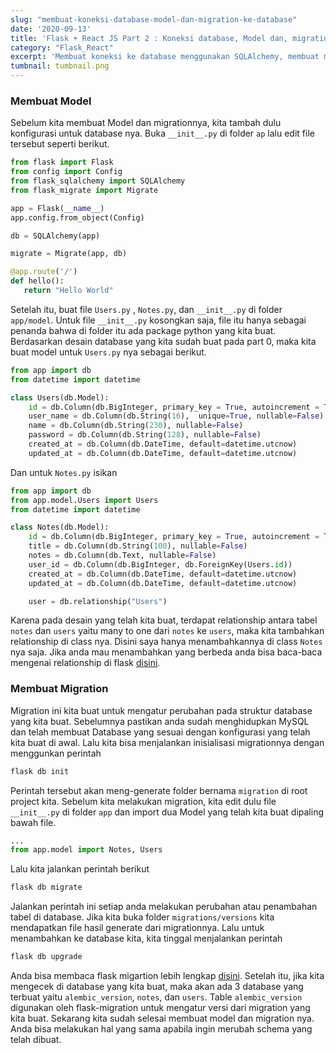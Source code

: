 ```yaml
---
slug: "membuat-koneksi-database-model-dan-migration-ke-database"
date: '2020-09-13'
title: 'Flask + React JS Part 2 : Koneksi database, Model dan, migration'
category: "Flask_React"
excerpt: 'Membuat koneksi ke database menggunakan SQLAlchemy, membuat model sesuai dengan desain database yang dibuat, dan membuat migration ke database'
tumbnail: tumbnail.png
---
```


### Membuat Model

Sebelum kita membuat Model dan migrationnya, kita tambah dulu konfigurasi untuk database nya. Buka `__init__.py`  di folder `ap` lalu edit file tersebut seperti berikut.

```python
from flask import Flask
from config import Config
from flask_sqlalchemy import SQLAlchemy
from flask_migrate import Migrate

app = Flask(__name__)
app.config.from_object(Config)

db = SQLAlchemy(app)

migrate = Migrate(app, db)

@app.route('/')
def hello():
   return "Hello World"
```

Setelah itu, buat file `Users.py` , `Notes.py`, dan `__init__.py` di folder `app/model`. Untuk file `__init__.py` kosongkan saja, file itu hanya sebagai penanda bahwa di folder itu ada package python yang kita buat. Berdasarkan desain database yang kita sudah buat pada part 0, maka kita buat model untuk `Users.py` nya sebagai berikut.

```python
from app import db
from datetime import datetime

class Users(db.Model):
    id = db.Column(db.BigInteger, primary_key = True, autoincrement = True)
    user_name = db.Column(db.String(16),  unique=True, nullable=False)
    name = db.Column(db.String(230), nullable=False)
    password = db.Column(db.String(128), nullable=False)
    created_at = db.Column(db.DateTime, default=datetime.utcnow)
    updated_at = db.Column(db.DateTime, default=datetime.utcnow)
```

Dan untuk `Notes.py` isikan 

```python
from app import db
from app.model.Users import Users
from datetime import datetime

class Notes(db.Model):
    id = db.Column(db.BigInteger, primary_key = True, autoincrement = True)
    title = db.Column(db.String(100), nullable=False)
    notes = db.Column(db.Text, nullable=False)
    user_id = db.Column(db.BigInteger, db.ForeignKey(Users.id))
    created_at = db.Column(db.DateTime, default=datetime.utcnow)
    updated_at = db.Column(db.DateTime, default=datetime.utcnow)

    user = db.relationship("Users")
```

Karena pada desain yang telah kita buat, terdapat relationship antara tabel `notes` dan `users` yaitu many to one dari `notes` ke `users`, maka kita tambahkan relationship di class nya. Disini saya hanya menambahkannya di class `Notes` nya saja. Jika anda mau menambahkan yang berbeda anda bisa baca-baca mengenai relationship di flask [disini](https://docs.sqlalchemy.org/en/13/orm/basic_relationships.html).

### Membuat Migration

Migration ini kita buat untuk mengatur perubahan pada struktur database yang kita buat. Sebelumnya pastikan anda sudah menghidupkan MySQL dan telah membuat Database yang sesuai dengan konfigurasi yang telah kita buat di awal. Lalu kita bisa menjalankan inisialisasi migrationnya dengan menggunkan perintah

```bash
flask db init
```

Perintah tersebut akan meng-generate folder bernama `migration` di root project kita. Sebelum kita melakukan migration, kita edit dulu file `__init__.py` di folder `app` dan import dua Model yang telah kita buat dipaling bawah file.

```python
...
from app.model import Notes, Users
```

Lalu kita jalankan perintah berikut

```bash
flask db migrate
```

Jalankan perintah ini setiap anda melakukan perubahan atau penambahan tabel di database. Jika kita buka folder `migrations/versions` kita mendapatkan file hasil generate dari migrationnya. Lalu untuk menambahkan ke database kita, kita tinggal menjalankan perintah

```python
flask db upgrade
```

Anda bisa membaca flask migartion lebih lengkap [disini](https://flask-migrate.readthedocs.io/en/latest/). Setelah itu, jika kita mengecek di database yang kita buat, maka akan ada 3 database yang terbuat yaitu `alembic_version`, `notes`, dan `users`. Table `alembic_version` digunakan oleh flask-migration untuk mengatur versi dari migration yang kita buat. Sekarang kita sudah selesai membuat model dan migration nya. Anda bisa melakukan hal yang sama apabila ingin merubah schema yang telah dibuat.
